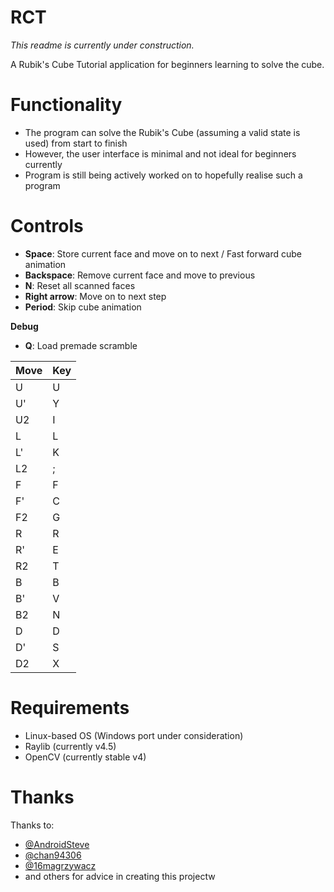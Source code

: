 # RCT

_This readme is currently under construction._

A Rubik's Cube Tutorial application for beginners learning to solve the cube.

# Functionality

* The program can solve the Rubik's Cube (assuming a valid state is used) from start to finish
* However,  the user interface is minimal and not ideal for beginners currently
* Program is still being actively worked on to hopefully realise such a program

# Controls

* **Space**: Store current face and move on to next / Fast forward cube animation
* **Backspace**: Remove current face and move to previous
* **N**: Reset all scanned faces
* **Right arrow**: Move on to next step
* **Period**: Skip cube animation

**Debug**

* **Q**: Load premade scramble

|Move|Key|
|----|---|
|U   |U  |
|U'  |Y  |
|U2  |I  |
|L   |L  |
|L'  |K  |
|L2  |;  |
|F   |F  |
|F'  |C  |
|F2  |G  |
|R   |R  |
|R'  |E  |
|R2  |T  |
|B   |B  |
|B'  |V  |
|B2  |N  |
|D   |D  |
|D'  |S  |
|D2  |X  |

# Requirements

* Linux-based OS (Windows port under consideration)
* Raylib (currently v4.5)
* OpenCV (currently stable v4)

# Thanks

Thanks to:
* [@AndroidSteve](https://www.github.com/AndroidSteve)
* [@chan94306](https://www.github.com/chan94306)
* [@16magrzywacz](https://www.github.com/16magrzywacz)
* and others for advice in creating this projectw
